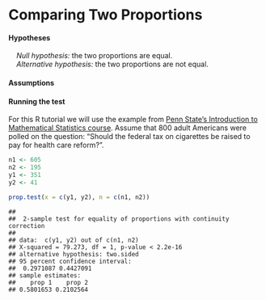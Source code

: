 
# Comparing Two Proportions

#### Hypotheses

    *Null hypothesis:* the two proportions are equal.  
    *Alternative hypothesis:* the two proportions are not equal.

#### Assumptions

#### Running the test

For this R tutorial we will use the example from [Penn State’s
Introduction to Mathematical Statistics
course](https://online.stat.psu.edu/stat415/lesson/9/9.4). Assume that
800 adult Americans were polled on the question: “Should the federal tax
on cigarettes be raised to pay for health care reform?”.

``` r
n1 <- 605
n2 <- 195
y1 <- 351
y2 <- 41

prop.test(x = c(y1, y2), n = c(n1, n2))
```

    ## 
    ##  2-sample test for equality of proportions with continuity correction
    ## 
    ## data:  c(y1, y2) out of c(n1, n2)
    ## X-squared = 79.273, df = 1, p-value < 2.2e-16
    ## alternative hypothesis: two.sided
    ## 95 percent confidence interval:
    ##  0.2971087 0.4427091
    ## sample estimates:
    ##    prop 1    prop 2 
    ## 0.5801653 0.2102564
